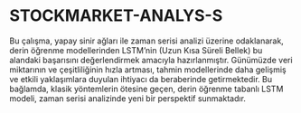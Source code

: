 # STOCKMARKET-ANALYS-S

Bu çalışma, yapay sinir ağları ile zaman serisi analizi üzerine odaklanarak, derin öğrenme modellerinden LSTM’nin (Uzun Kısa Süreli Bellek) bu alandaki başarısını değerlendirmek amacıyla hazırlanmıştır. Günümüzde veri miktarının ve çeşitliliğinin hızla artması, tahmin modellerinde daha gelişmiş ve etkili yaklaşımlara duyulan ihtiyacı da beraberinde getirmektedir. Bu bağlamda, klasik yöntemlerin ötesine geçen, derin öğrenme tabanlı LSTM modeli, zaman serisi analizinde yeni bir perspektif sunmaktadır.
